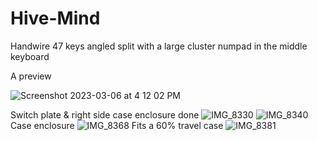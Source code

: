 # Hive-Mind
Handwire 47 keys angled split with a large cluster numpad in the middle keyboard

A preview

![Screenshot 2023-03-06 at 4 12 02 PM](https://user-images.githubusercontent.com/118025702/224139596-838eccb0-950e-4fd8-b52b-aaa2e7f21c73.png)

Switch plate & right side case enclosure done
![IMG_8330](https://user-images.githubusercontent.com/118025702/226233865-58017edd-0bfd-42f3-aada-64f2c81bef22.JPG)
![IMG_8340](https://user-images.githubusercontent.com/118025702/226233953-1a41b210-dcd2-4b1c-ba97-c64575b2e53b.JPG)
Case enclosure
![IMG_8368](https://user-images.githubusercontent.com/118025702/227585377-10b9ad77-2625-481a-a5ed-c0508377502e.JPG)
Fits a 60% travel case
![IMG_8381](https://user-images.githubusercontent.com/118025702/227634257-849d8b48-b8ef-4424-8bb4-8978b87dd6f6.JPG)
